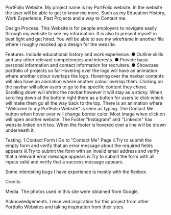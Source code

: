 PortFolio Website.
My project name is my PortFolio website.
In the website the user will be able to get to know me more. Such as my Education History, Work Experience, Past Projects and a way to Contact me.

Design Process.
This Website is for people employers to navigate easily through my website to see my information.
It is also to present myself in best light and get hired.
You will be able to see my wireframe in another file where I roughly mocked up a design for the website.

Features.
Include educational history and work experience.
● Outline skills and any other relevant competencies and interests.
● Provide basic personal information and contact information for recruiters.
● Showcase portfolio of projects so far
Hovering over the logo will have an animation where another colour overlaps the logo.
Hovering over the navbar contents will also have an animation where another colour overlap them.
Clicking on the navbar will allow users to go to the specific content they chose.
Scrolling down will shrink the navbar however it will stay as a sticky.
When scrolling down at the bottom right there as a button for users to click which will make them go all the way back to the top.
There is an animation where "Welcome to my PortFolio Website" is seen as typing.
The Contact Me button when hover over will change border color.
Most image when click on will open another website.
The Footer "Instagram" and "LinkedIn" has website linked on it too.
When the footer is hovered over a line will be drawn underneath it.

Testing.
1.Contact Form
i.Go to "Contact Me" Page
ii.Try to submit the empty form and verify that an error message about the required fields appears
iii.Try to submit the form with an invalid email address and verify that a relevant error message appears
iv.Try to submit the form with all inputs valid and verify that a success message appears.

Some interesting bugs I have experience is mostly with the flexbox.

Credits

Media.
The photos used in this site were obtained from Google.

Acknowledgements.
I received inspiration for this project from other Portfolio Websites and taking inspiration from their sites.